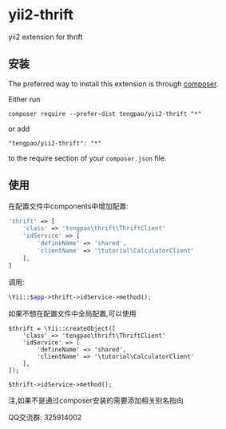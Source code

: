 yii2-thrift
===========
yii2 extension for thrift

安装
------------

The preferred way to install this extension is through [composer](http://getcomposer.org/download/).

Either run

```
composer require --prefer-dist tengpao/yii2-thrift "*"
```

or add

```
"tengpao/yii2-thrift": "*"
```

to the require section of your `composer.json` file.


使用
-----

在配置文件中components中增加配置:

```php
'thrift' => [
    'class' => 'tengpao\thrift\ThriftClient'
    'idService' => [
        'defineName' => 'shared',
        'clientName' => '\tutorial\CalculatorClient'
    ],
]
```
调用:
```php
\Yii::$app->thrift->idService->method();
```
如果不想在配置文件中全局配置,可以使用
```
$thrift = \Yii::createObject([
    'class' => 'tengpao\thrift\ThriftClient'
    'idService' => [
        'defineName' => 'shared',
        'clientName' => '\tutorial\CalculatorClient'
    ],
]);

$thrift->idService->method();
```

注,如果不是通过composer安装的需要添加相关别名指向

QQ交流群: 325914002
